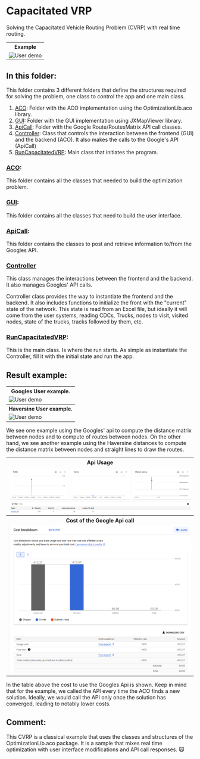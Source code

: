 # Capacitated VRP
Solving the Capacitated Vehicle Routing Problem (CVRP) with real time routing.

<table>
  <tr>
    <th> <b>Example </b></th>
  </tr>
  <tr>
    <td> <img src="https://github.com/SergioOyaga/AntColonyAlgorithmExamples/blob/master/src/out/VRP/CapacitatedVRP_Google.gif"  title="User demo" alt="User demo"/></td>
  </tr>
</table>

## In this folder:
This folder contains 3 different folders that define the structures required for solving the problem, one class to control the app and one main class. 
1. [ACO](#aco): Folder with the ACO implementation using the OptimizationLib.aco library.
2. [GUI](#gui): Folder with the GUI implementation using JXMapViewer library.
3. [ApiCall](#apicall): Folder with the Google Route/RoutesMatrix API call classes.
4. [Controller](#controller): Class that controls the interaction between the frontend (GUI) and the backend (ACO). It also makes the calls to the Google's API (ApiCall)
5. [RunCapacitatedVRP](#runcapacitatedvrp): Main class that initiates the program.

### [ACO](https://github.com/SergioOyaga/AntColonyAlgorithmExamples/blob/master/src/main/java/org/soyaga/examples/VRP/CapacitatedVRP/ACO):
This folder contains all the classes that needed to build the optimization problem.

### [GUI](https://github.com/SergioOyaga/AntColonyAlgorithmExamples/blob/master/src/main/java/org/soyaga/examples/VRP/CapacitatedVRP/GUI):
This folder contains all the classes that need to build the user interface.

### [ApiCall](https://github.com/SergioOyaga/AntColonyAlgorithmExamples/blob/master/src/main/java/org/soyaga/examples/VRP/CapacitatedVRP/ApiCall):
This folder contains the classes to post and retrieve information to/from the Googles API.

### [Controller](https://github.com/SergioOyaga/AntColonyAlgorithmExamples/blob/master/src/main/java/org/soyaga/examples/VRP/CapacitatedVRP/Controller.java)
This class manages the interactions between the frontend and the backend. It also manages Googles' API calls.

Controller class provides the way to instantiate the frontend and the backend. It also includes functions to initialize the front with the "current" state of the network. This state is read from an Excel file, but ideally it will come from the user systems, reading CDCs, Trucks, nodes to visit, visited nodes, state of the trucks, tracks followed by them, etc.

### [RunCapacitatedVRP](https://github.com/SergioOyaga/AntColonyAlgorithmExamples/blob/master/src/main/java/org/soyaga/examples/VRP/CapacitatedVRP/RunCapacitatedVRP.java):
This is the main class. Is where the run starts. As simple as instantiate the Controller, fill it with the initial state and run the app.

## Result example:
<table>
    <tr>
        <th>Googles User example.</th>
    </tr>
    <tr>
        <td> <img src="https://github.com/SergioOyaga/AntColonyAlgorithmExamples/blob/master/src/out/VRP/CapacitatedVRP_Google.gif"  title="User demo" alt="User demo"/></td>
    </tr>
    <tr>
        <th>Haversine User example.</th>
    </tr>
    <tr>
        <td> <img src="https://github.com/SergioOyaga/AntColonyAlgorithmExamples/blob/master/src/out/VRP/CapacitatedVRP_Haversine.gif"  title="User demo" alt="User demo"/></td>
    </tr>
</table>

We see one example using the Googles' api to compute the distance matrix between nodes and to compute of routes between nodes. On the other hand, we see another example using the Haversine distances to compute the distance matrix between nodes and straight lines to draw the routes.


<table>
    <tr>
        <th>Api Usage</th>
    </tr>
    <tr>
        <td><img src="https://github.com/SergioOyaga/AntColonyAlgorithmExamples/blob/master/src/out/VRP/Googles_Api_Usage.png"  title="Usage." alt="Usage." /></td>
    </tr>
    <tr>
        <th>Cost of the Google Api call</th>
    </tr>
    <tr>
        <td><img src="https://github.com/SergioOyaga/AntColonyAlgorithmExamples/blob/master/src/out/VRP/Googles_Api_Cost.png"  title="Cost." alt="Cost." /></td>
    </tr>
</table>
In the table above the cost to use the Googles Api is shown.
Keep in mind that for the example, we called the API every time the ACO finds a new solution.
Ideally, we would call the API only once the solution has converged, leading to notably lower costs.

## Comment:
This CVRP is a classical example that uses the classes and structures of the OptimizationLib.aco package. It is a sample that mixes real time optimization with user interface modifications and API call responses. :scream_cat:
